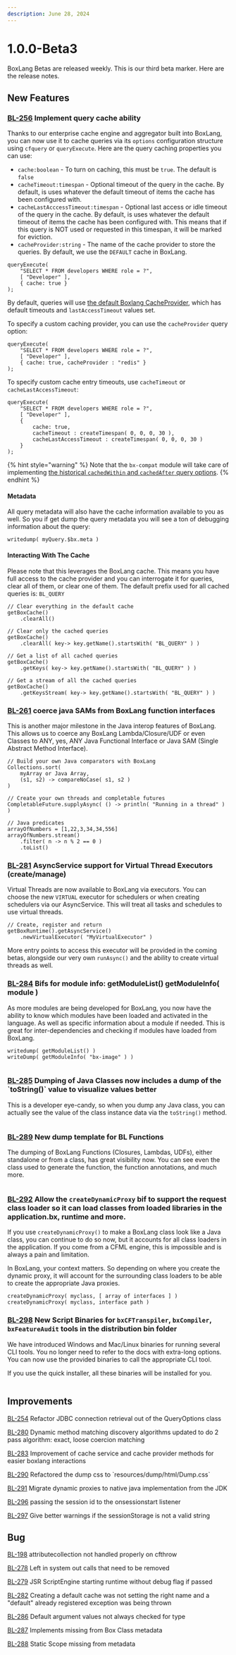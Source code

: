 ```yaml
---
description: June 28, 2024
---
```


# 1.0.0-Beta3

BoxLang Betas are released weekly.  This is our third beta marker.  Here are the release notes.

## New Features

### [BL-256](https://ortussolutions.atlassian.net/browse/BL-256) Implement query cache ability

Thanks to our enterprise cache engine and aggregator built into BoxLang, you can now use it to cache queries via its `options` configuration structure using `cfquery` or `queryExecute`.  Here are the query caching properties you can use:

* `cache:boolean` - To turn on caching, this must be `true`. The default is `false`
* `cacheTimeout:timespan` - Optional timeout of the query in the cache. By default, is uses whatever the default timeout of items the cache has been configured with.
* `cacheLastAcccessTimeout:timespan` - Optional last access or idle timeout of the query in the cache. By default, is uses whatever the default timeout of items the cache has been configured with.  This means that if this query is NOT used or requested in this timespan, it will be marked for eviction.
* `cacheProvider:string` - The name of the cache provider to store the queries.  By default, we use the `DEFAULT` cache in BoxLang.

```cfscript
queryExecute(
    "SELECT * FROM developers WHERE role = ?",
    [ "Developer" ],
    { cache: true }
);
```

By default, queries will use [the default Boxlang CacheProvider](https://github.com/ortus-boxlang/BoxLang/blob/development/src/main/resources/config/boxlang.json), which has default timeouts and `lastAccessTimeout` values set.

To specify a custom caching provider, you can use the `cacheProvider` query option:

```cfscript
queryExecute(
    "SELECT * FROM developers WHERE role = ?",
    [ "Developer" ],
    { cache: true, cacheProvider : "redis" }
);
```

To specify custom cache entry timeouts, use `cacheTimeout` or `cacheLastAccessTimeout`:

```cfscript
queryExecute(
    "SELECT * FROM developers WHERE role = ?",
    [ "Developer" ],
    { 
        cache: true, 
        cacheTimeout : createTimespan( 0, 0, 0, 30 ), 
        cacheLastAccessTimeout : createTimespan( 0, 0, 0, 30 ) 
    }
);
```

{% hint style="warning" %}
Note that the `bx-compat` module will take care of implementing [the historical `cachedWithin` and `cachedAfter` query options](https://cfdocs.org/cfquery).
{% endhint %}

#### Metadata

All query metadata will also have the cache information available to you as well.  So you if get dump the query metadata you will see a ton of debugging information about the query:

```cfscript
writedump( myQuery.$bx.meta )
```

#### Interacting With The Cache

Please note that this leverages the BoxLang cache. This means you have full access to the cache provider and you can interrogate it for queries, clear all of them, or clear one of them.  The default prefix used for all cached queries is: `BL_QUERY`

```cfscript
// Clear everything in the default cache
getBoxCache()
    .clearAll()
    
// Clear only the cached queries
getBoxCache()
    .clearAll( key-> key.getName().startsWith( "BL_QUERY" ) )
    
// Get a list of all cached queries
getBoxCache()
    .getKeys( key-> key.getName().startsWith( "BL_QUERY" ) )
    
// Get a stream of all the cached queries
getBoxCache()
    .getKeysStream( key-> key.getName().startsWith( "BL_QUERY" ) )
```



### [BL-261](https://ortussolutions.atlassian.net/browse/BL-261) coerce java SAMs from BoxLang function interfaces

This is another major milestone in the Java interop features of BoxLang.  This allows us to coerce any BoxLang Lambda/Closure/UDF or even Classes to ANY, yes, ANY Java Functional Interface or Java SAM (Single Abstract Method Interface).&#x20;

```cfscript
// Build your own Java comparators with BoxLang
Collections.sort(
    myArray or Java Array,
    (s1, s2) -> compareNoCase( s1, s2 ) 
)

// Create your own threads and completable futures
CompletableFuture.supplyAsync( () -> println( "Running in a thread" ) )

// Java predicates
arrayOfNumbers = [1,22,3,34,34,556]
arrayOfNumbers.stream()
    .filter( n -> n % 2 == 0 )
    .toList()  
```



### [BL-281](https://ortussolutions.atlassian.net/browse/BL-281) AsyncService support for Virtual Thread Executors (create/manage)

Virtual Threads are now available to BoxLang via executors.  You can choose the new `VIRTUAL` executor for schedulers or when creating schedulers via our AsyncService.  This will treat all tasks and schedules to use virtual threads.

```cfscript
// Create, register and return
getBoxRuntime().getAsyncService()
    .newVirtualExecutor( "MyVirtualExecutor" )
```

More entry points to access this executor will be provided in the coming betas, alongside our very own `runAsync()` and the ability to create virtual threads as well.



### [BL-284](https://ortussolutions.atlassian.net/browse/BL-284) Bifs for module info: getModuleList() getModuleInfo( module )

As more modules are being developed for BoxLang, you now have the ability to know which modules have been loaded and activated in the language.  As well as specific information about a module if needed.  This is great for inter-dependencies and checking if modules have loaded from BoxLang.

```cfscript
writedump( getModuleList() )
writeDump( getModuleInfo( "bx-image" ) )
```

<figure><img src="../../.gitbook/assets/image (1) (1).png" alt=""><figcaption></figcaption></figure>

### [BL-285](https://ortussolutions.atlassian.net/browse/BL-285) Dumping of Java Classes now includes a dump of the \`toString()\` value to visualize values better

This is a developer eye-candy, so when you dump any Java class, you can actually see the value of the class instance data via the `toString()` method.

<figure><img src="../../.gitbook/assets/image (1) (1) (1).png" alt=""><figcaption></figcaption></figure>



### [BL-289](https://ortussolutions.atlassian.net/browse/BL-289) New dump template for BL Functions

The dumping of BoxLang Functions (Closures, Lambdas, UDFs), either standalone or from a class, has great visibility now.  You can see even the class used to generate the function, the function annotations, and much more.

<figure><img src="../../.gitbook/assets/image (3).png" alt=""><figcaption></figcaption></figure>



### [BL-292](https://ortussolutions.atlassian.net/browse/BL-292) Allow the `createDynamicProxy` bif to support the request class loader so it can load classes from loaded libraries in the application.bx, runtime and more.

If you use `createDynamicProxy()` to make a BoxLang class look like a Java class, you can continue to do so now, but it accounts for all class loaders in the application.  If you come from a CFML engine, this is impossible and is always a pain and limitation.

In BoxLang, your context matters. So depending on where you create the dynamic proxy, it will account for the surrounding class loaders to be able to create the appropriate Java proxies.

```cfscript
createDynamicProxy( myclass, [ array of interfaces ] )
createDynamicProxy( myclass, interface path )
```



### [BL-298](https://ortussolutions.atlassian.net/browse/BL-298) New Script Binaries for `bxCFTranspiler`, `bxCompiler`, `bxFeatureAudit` tools in the distribution bin folder

We have introduced Windows and Mac/Linux binaries for running several CLI tools.  You no longer need to refer to the docs with extra-long options. You can now use the provided binaries to call the appropriate CLI tool.

If you use the quick installer, all these binaries will be installed for you.

<figure><img src="../../.gitbook/assets/image (4).png" alt=""><figcaption></figcaption></figure>

## Improvements

[BL-254](https://ortussolutions.atlassian.net/browse/BL-254) Refactor JDBC connection retrieval out of the QueryOptions class

[BL-280](https://ortussolutions.atlassian.net/browse/BL-280) Dynamic method matching discovery algorithms updated to do 2 pass algorithm: exact, loose coercion matching

[BL-283](https://ortussolutions.atlassian.net/browse/BL-283) Improvement of cache service and cache provider methods for easier boxlang interactions

[BL-290](https://ortussolutions.atlassian.net/browse/BL-290) Refactored the dump css to \`resources/dump/html/Dump.css\`

[BL-291](https://ortussolutions.atlassian.net/browse/BL-291) Migrate dynamic proxies to native java implementation from the JDK

[BL-296](https://ortussolutions.atlassian.net/browse/BL-296) passing the session id to the onsessionstart listener

[BL-297](https://ortussolutions.atlassian.net/browse/BL-297) Give better warnings if the sessionStorage is not a valid string

## Bug

[BL-198](https://ortussolutions.atlassian.net/browse/BL-198) attributecollection not handled properly on cfthrow

[BL-278](https://ortussolutions.atlassian.net/browse/BL-278) Left in system out calls that need to be removed

[BL-279](https://ortussolutions.atlassian.net/browse/BL-279) JSR ScriptEngine starting runtime without debug flag if passed

[BL-282](https://ortussolutions.atlassian.net/browse/BL-282) Creating a default cache was not setting the right name and a "default" already registered exception was being thrown

[BL-286](https://ortussolutions.atlassian.net/browse/BL-286) Default argument values not always checked for type

[BL-287](https://ortussolutions.atlassian.net/browse/BL-287) Implements missing from Box Class metadata

[BL-288](https://ortussolutions.atlassian.net/browse/BL-288) Static Scope missing from metadata
